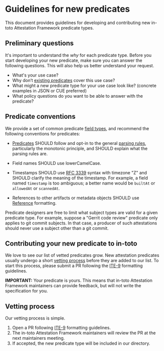 # Guidelines for new predicates

This document provides guidelines for developing and contributing new
in-toto Attestation Framework predicate types.

## Preliminary questions

It's important to understand the _why_ for each predicate type.
Before you start developing your new predicate, make sure you can answer the
following questions. This will also help us better understand your request.

-   What's your use case?
-   Why don’t [existing predicates] cover this use case?
-   What might a new predicate type for your use case look like?
(concrete examples in JSON or CUE preferred)
-   What policy questions do you want to be able to answer with the predicate?

## Predicate conventions

We provide a set of common predicate [field types], and recommend the
following conventions for predicates:

-   [Predicates] SHOULD follow and opt-in to the general [parsing rules],
    particularly the monotonic principle, and SHOULD explain what the
    parsing rules are.

-   Field names SHOULD use lowerCamelCase.

-   Timestamps SHOULD use [RFC 3339] syntax with timezone "Z" and SHOULD
    clarify the meaning of the timestamp. For example, a field named
    `timestamp` is too ambiguous; a better name would be `builtAt` or
    `allowedAt` or `scannedAt`.

-   References to other artifacts or metadata objects SHOULD use
    [Reference] formatting.

Predicate designers are free to limit what subject types are valid for a
given predicate type. For example, suppose a "Gerrit code review" predicate
only applies to git commit subjects. In that case, a producer of such
attestations should never use a subject other than a git commit.

## Contributing your new predicate to in-toto

We love to see our list of vetted predicates grow. New attestation predicates
usually undergo a short [vetting process] before they are added to our list.
To start this process, please submit a PR following the [ITE-9] formatting
guidelines.

**IMPORTANT:** Your predicate is yours. This means that in-toto Attestation
Framework maintainers can provide feedback, but will not write the
specification for you.

## Vetting process

Our vetting process is simple.

1.   Open a PR following [ITE-9] formatting guidelines.
2.   The in-toto Attestation Framework maintainers will review the PR at the
     next maintainers meeting.
3.   If accepted, the new predicate type will be included in our directory.

[ITE-9]: https://github.com/in-toto/ITE/tree/master/ITE/9#document-format
[Predicates]: ../spec/v1.0-draft/README.md#predicate
[Reference]: field_types.md#Reference
[RFC 3339]: https://tools.ietf.org/html/rfc3339
[field types]: ../spec/v1.0-draft/field_types.md
[issues]: https://github.com/in-toto/attestation/issues?q=is%3Aopen+is%3Aissue
[existing predicates]: ../spec/predicates
[parsing rules]: ../spec/v1.0-draft/README.md#parsing-rules
[pull requests]: https://github.com/in-toto/attestation/pulls?q=is%3Aopen+is%3Apr
[vetting process]: #vetting-process
